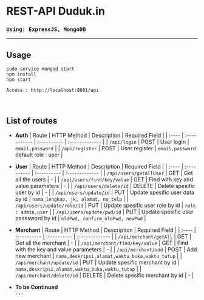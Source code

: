 # REST-API Duduk.in

### `Using: ExpressJS, MongoDB`
<hr>

## Usage
```
sudo service mongod start
npm install
npm start

Access : http://localhost:8081/api
```
<br>

## List of routes

- **Auth**
| Route | HTTP Method | Description | Required Field |
| :---- | :----------- | :---------- | :------------- |
| `/api/login` | POST | User login | `email,password` |
| `/api/register` | POST | User register | `email,password` default role : user |

- **User**
| Route | HTTP Method | Description | Required Field |
| :---- | :---------- | :---------- | :------------- |
| `/api/users/getAllUser` | GET | Get all the users | - |
| `/api/users/find/key/value` | GET | Find with key and value parameters | - |
| `/api/users/delete/id` | DELETE | Delete spesific user by id | - |
| `/api/users/update/id` | PUT | Update spesific user data by id | `nama_lengkap, jk, alamat, no_telp` |
| `/api/users/update/role/id` | PUT | Update spesific user role by id | `role : admin,user` |
| `/api/users/update/pwd/id` | PUT | Update spesific user passsword by id | `oldPwd, confirm_oldPwd, newPwd` |

- **Merchant**
| Route | HTTP Method | Description | Required Field |
| :---- | :---------- | :---------- | :------------- |
| `/api/merchant/getAll` | GET | Get all the merchant | - |
| `/api/merchant/find/key/value` | GET | Find with the key and value parameters | - |
| `/api/merchant/add` | POST | Add new merchant | `nama,deskripsi,alamat,waktu_buka,waktu_tutup` |
| `/api/merchant/update/id` | PUT | Update spesific merchant by id | `nama,deskripsi,alamat,waktu_buka,waktu_tutup` |
| `/api/merchant/delete/id` | DELETE | Delete spesific merchant by id | - |

- **To be Continued** <br>
`...`
